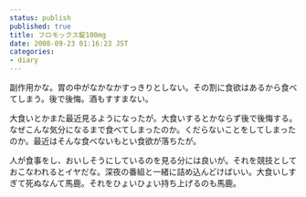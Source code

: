 ```yaml
---
status: publish
published: true
title: フロモックス錠100mg
date: 2008-09-23 01:16:23 JST
categories:
- diary
---
```

副作用かな。胃の中がなかなかすっきりとしない。その割に食欲はあるから食べてしまう。後で後悔。酒もすすまない。

大食いとかまた最近見るようになったが。大食いするとかならず後で後悔する。なぜこんな気分になるまで食べてしまったのか。くだらないことをしてしまったのか。最近はそんな食べないもとい食欲が落ちたが。

人が食事をし、おいしそうにしているのを見る分には良いが。それを競技としておこなわれるとイヤだな。深夜の番組と一緒に詰め込んどけばいい。大食いしすぎて死ぬなんて馬鹿。それをひょいひょい持ち上げるのも馬鹿。
